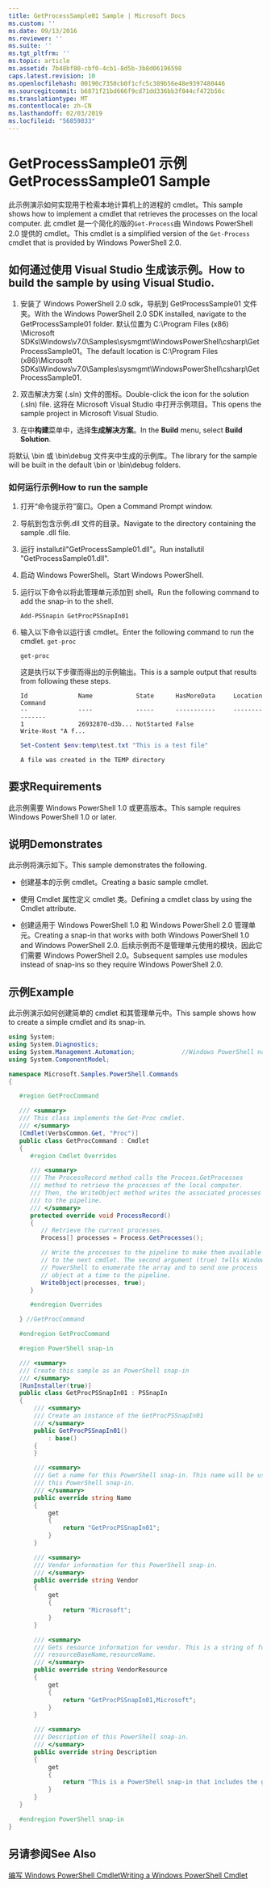 ```yaml
---
title: GetProcessSample01 Sample | Microsoft Docs
ms.custom: ''
ms.date: 09/13/2016
ms.reviewer: ''
ms.suite: ''
ms.tgt_pltfrm: ''
ms.topic: article
ms.assetid: 7b48bf80-cbf0-4cb1-8d5b-3b8d06196598
caps.latest.revision: 10
ms.openlocfilehash: 00190c7350cb0f1cfc5c389b56e48e9397480446
ms.sourcegitcommit: b6871f21bd666f9cd71dd336bb3f844cf472b56c
ms.translationtype: MT
ms.contentlocale: zh-CN
ms.lasthandoff: 02/03/2019
ms.locfileid: "56859833"
---
```

# <a name="getprocesssample01-sample"></a><span data-ttu-id="2e794-102">GetProcessSample01 示例</span><span class="sxs-lookup"><span data-stu-id="2e794-102">GetProcessSample01 Sample</span></span>

<span data-ttu-id="2e794-103">此示例演示如何实现用于检索本地计算机上的进程的 cmdlet。</span><span class="sxs-lookup"><span data-stu-id="2e794-103">This sample shows how to implement a cmdlet that retrieves the processes on the local computer.</span></span> <span data-ttu-id="2e794-104">此 cmdlet 是一个简化的版的`Get-Process`由 Windows PowerShell 2.0 提供的 cmdlet。</span><span class="sxs-lookup"><span data-stu-id="2e794-104">This cmdlet is a simplified version of the `Get-Process` cmdlet that is provided by Windows PowerShell 2.0.</span></span>

## <a name="how-to-build-the-sample-by-using-visual-studio"></a><span data-ttu-id="2e794-105">如何通过使用 Visual Studio 生成该示例。</span><span class="sxs-lookup"><span data-stu-id="2e794-105">How to build the sample by using Visual Studio.</span></span>

1. <span data-ttu-id="2e794-106">安装了 Windows PowerShell 2.0 sdk，导航到 GetProcessSample01 文件夹。</span><span class="sxs-lookup"><span data-stu-id="2e794-106">With the Windows PowerShell 2.0 SDK installed, navigate to the GetProcessSample01 folder.</span></span> <span data-ttu-id="2e794-107">默认位置为 C:\Program Files (x86) \Microsoft SDKs\Windows\v7.0\Samples\sysmgmt\WindowsPowerShell\csharp\GetProcessSample01。</span><span class="sxs-lookup"><span data-stu-id="2e794-107">The default location is C:\Program Files (x86)\Microsoft SDKs\Windows\v7.0\Samples\sysmgmt\WindowsPowerShell\csharp\GetProcessSample01.</span></span>

2. <span data-ttu-id="2e794-108">双击解决方案 (.sln) 文件的图标。</span><span class="sxs-lookup"><span data-stu-id="2e794-108">Double-click the icon for the solution (.sln) file.</span></span> <span data-ttu-id="2e794-109">这将在 Microsoft Visual Studio 中打开示例项目。</span><span class="sxs-lookup"><span data-stu-id="2e794-109">This opens the sample project in Microsoft Visual Studio.</span></span>

3. <span data-ttu-id="2e794-110">在中**构建**菜单中，选择**生成解决方案**。</span><span class="sxs-lookup"><span data-stu-id="2e794-110">In the **Build** menu, select **Build Solution**.</span></span>

  <span data-ttu-id="2e794-111">将默认 \bin 或 \bin\debug 文件夹中生成的示例库。</span><span class="sxs-lookup"><span data-stu-id="2e794-111">The library for the sample will be built in the default \bin or \bin\debug folders.</span></span>

### <a name="how-to-run-the-sample"></a><span data-ttu-id="2e794-112">如何运行示例</span><span class="sxs-lookup"><span data-stu-id="2e794-112">How to run the sample</span></span>

1. <span data-ttu-id="2e794-113">打开“命令提示符”窗口。</span><span class="sxs-lookup"><span data-stu-id="2e794-113">Open a Command Prompt window.</span></span>

2. <span data-ttu-id="2e794-114">导航到包含示例.dll 文件的目录。</span><span class="sxs-lookup"><span data-stu-id="2e794-114">Navigate to the directory containing the sample .dll file.</span></span>

3. <span data-ttu-id="2e794-115">运行 installutil"GetProcessSample01.dll"。</span><span class="sxs-lookup"><span data-stu-id="2e794-115">Run installutil "GetProcessSample01.dll".</span></span>

4. <span data-ttu-id="2e794-116">启动 Windows PowerShell。</span><span class="sxs-lookup"><span data-stu-id="2e794-116">Start Windows PowerShell.</span></span>

5. <span data-ttu-id="2e794-117">运行以下命令以将此管理单元添加到 shell。</span><span class="sxs-lookup"><span data-stu-id="2e794-117">Run the following command to add the snap-in to the shell.</span></span>

   `Add-PSSnapin GetProcPSSnapIn01`

6. <span data-ttu-id="2e794-118">输入以下命令以运行该 cmdlet。</span><span class="sxs-lookup"><span data-stu-id="2e794-118">Enter the following command to run the cmdlet.</span></span> `get-proc`

   `get-proc`

   <span data-ttu-id="2e794-119">这是执行以下步骤而得出的示例输出。</span><span class="sxs-lookup"><span data-stu-id="2e794-119">This is a sample output that results from following these steps.</span></span>

   ```output
   Id              Name            State      HasMoreData     Location             Command
   --              ----            -----      -----------     --------             -------
   1               26932870-d3b... NotStarted False                                 Write-Host "A f...

   ```

   ```powershell
   Set-Content $env:temp\test.txt "This is a test file"
   ```

   ```output
   A file was created in the TEMP directory
   ```

## <a name="requirements"></a><span data-ttu-id="2e794-120">要求</span><span class="sxs-lookup"><span data-stu-id="2e794-120">Requirements</span></span>

<span data-ttu-id="2e794-121">此示例需要 Windows PowerShell 1.0 或更高版本。</span><span class="sxs-lookup"><span data-stu-id="2e794-121">This sample requires Windows PowerShell 1.0 or later.</span></span>

## <a name="demonstrates"></a><span data-ttu-id="2e794-122">说明</span><span class="sxs-lookup"><span data-stu-id="2e794-122">Demonstrates</span></span>

<span data-ttu-id="2e794-123">此示例将演示如下。</span><span class="sxs-lookup"><span data-stu-id="2e794-123">This sample demonstrates the following.</span></span>

- <span data-ttu-id="2e794-124">创建基本的示例 cmdlet。</span><span class="sxs-lookup"><span data-stu-id="2e794-124">Creating a basic sample cmdlet.</span></span>

- <span data-ttu-id="2e794-125">使用 Cmdlet 属性定义 cmdlet 类。</span><span class="sxs-lookup"><span data-stu-id="2e794-125">Defining a cmdlet class by using the Cmdlet attribute.</span></span>

- <span data-ttu-id="2e794-126">创建适用于 Windows PowerShell 1.0 和 Windows PowerShell 2.0 管理单元。</span><span class="sxs-lookup"><span data-stu-id="2e794-126">Creating a snap-in that works with both Windows PowerShell 1.0 and Windows PowerShell 2.0.</span></span> <span data-ttu-id="2e794-127">后续示例而不是管理单元使用的模块，因此它们需要 Windows PowerShell 2.0。</span><span class="sxs-lookup"><span data-stu-id="2e794-127">Subsequent samples use modules instead of snap-ins so they require Windows PowerShell 2.0.</span></span>

## <a name="example"></a><span data-ttu-id="2e794-128">示例</span><span class="sxs-lookup"><span data-stu-id="2e794-128">Example</span></span>

<span data-ttu-id="2e794-129">此示例演示如何创建简单的 cmdlet 和其管理单元中。</span><span class="sxs-lookup"><span data-stu-id="2e794-129">This sample shows how to create a simple cmdlet and its snap-in.</span></span>

```csharp
using System;
using System.Diagnostics;
using System.Management.Automation;             //Windows PowerShell namespace
using System.ComponentModel;

namespace Microsoft.Samples.PowerShell.Commands
{

   #region GetProcCommand

   /// <summary>
   /// This class implements the Get-Proc cmdlet.
   /// </summary>
   [Cmdlet(VerbsCommon.Get, "Proc")]
   public class GetProcCommand : Cmdlet
   {
      #region Cmdlet Overrides

      /// <summary>
      /// The ProcessRecord method calls the Process.GetProcesses
      /// method to retrieve the processes of the local computer.
      /// Then, the WriteObject method writes the associated processes
      /// to the pipeline.
      /// </summary>
      protected override void ProcessRecord()
      {
         // Retrieve the current processes.
         Process[] processes = Process.GetProcesses();

         // Write the processes to the pipeline to make them available
         // to the next cmdlet. The second argument (true) tells Windows
         // PowerShell to enumerate the array and to send one process
         // object at a time to the pipeline.
         WriteObject(processes, true);
      }

      #endregion Overrides

   } //GetProcCommand

   #endregion GetProcCommand

   #region PowerShell snap-in

   /// <summary>
   /// Create this sample as an PowerShell snap-in
   /// </summary>
   [RunInstaller(true)]
   public class GetProcPSSnapIn01 : PSSnapIn
   {
       /// <summary>
       /// Create an instance of the GetProcPSSnapIn01
       /// </summary>
       public GetProcPSSnapIn01()
           : base()
       {
       }

       /// <summary>
       /// Get a name for this PowerShell snap-in. This name will be used in registering
       /// this PowerShell snap-in.
       /// </summary>
       public override string Name
       {
           get
           {
               return "GetProcPSSnapIn01";
           }
       }

       /// <summary>
       /// Vendor information for this PowerShell snap-in.
       /// </summary>
       public override string Vendor
       {
           get
           {
               return "Microsoft";
           }
       }

       /// <summary>
       /// Gets resource information for vendor. This is a string of format:
       /// resourceBaseName,resourceName.
       /// </summary>
       public override string VendorResource
       {
           get
           {
               return "GetProcPSSnapIn01,Microsoft";
           }
       }

       /// <summary>
       /// Description of this PowerShell snap-in.
       /// </summary>
       public override string Description
       {
           get
           {
               return "This is a PowerShell snap-in that includes the get-proc cmdlet.";
           }
       }
   }

   #endregion PowerShell snap-in
}
```

## <a name="see-also"></a><span data-ttu-id="2e794-130">另请参阅</span><span class="sxs-lookup"><span data-stu-id="2e794-130">See Also</span></span>

[<span data-ttu-id="2e794-131">编写 Windows PowerShell Cmdlet</span><span class="sxs-lookup"><span data-stu-id="2e794-131">Writing a Windows PowerShell Cmdlet</span></span>](./writing-a-windows-powershell-cmdlet.md)